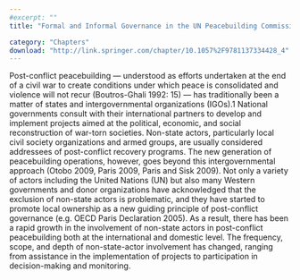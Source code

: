 ```yaml
---
#excerpt: ""
title: "Formal and Informal Governance in the UN Peacebuilding Commission"

category: "Chapters"
download: "http://link.springer.com/chapter/10.1057%2F9781137334428_4"
---
```

Post-conflict peacebuilding — understood as efforts undertaken at the end of a civil war to create conditions under which peace is consolidated and violence will not recur (Boutros-Ghali 1992: 15) — has traditionally been a matter of states and intergovernmental organizations (IGOs).1 National governments consult with their international partners to develop and implement projects aimed at the political, economic, and social reconstruction of war-torn societies. Non-state actors, particularly local civil society organizations and armed groups, are usually considered addressees of post-conflict recovery programs. The new generation of peacebuilding operations, however, goes beyond this intergovernmental approach (Otobo 2009, Paris 2009, Paris and Sisk 2009). Not only a variety of actors including the United Nations (UN) but also many Western governments and donor organizations have acknowledged that the exclusion of non-state actors is problematic, and they have started to promote local ownership as a new guiding principle of post-conflict governance (e.g. OECD Paris Declaration 2005). As a result, there has been a rapid growth in the involvement of non-state actors in post-conflict peacebuilding both at the international and domestic level. The frequency, scope, and depth of non-state-actor involvement has changed, ranging from assistance in the implementation of projects to participation in decision-making and monitoring.
